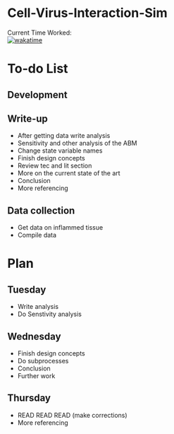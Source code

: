 # Cell-Virus-Interaction-Sim
Current Time Worked: \
[![wakatime](https://wakatime.com/badge/user/f35eb4e7-f40f-4f52-83ec-797025bb7666/project/8908e463-958e-407d-b108-a57c126a2ae9.svg)](https://wakatime.com/badge/user/f35eb4e7-f40f-4f52-83ec-797025bb7666/project/8908e463-958e-407d-b108-a57c126a2ae9)

# To-do List

## Development


## Write-up
- After getting data write analysis
- Sensitivity and other analysis of the ABM
- Change state variable names
- Finish design concepts
- Review tec and lit section
- More on the current state of the art
- Conclusion
- More referencing


## Data collection
- Get data on inflammed tissue
- Compile data

# Plan 
## Tuesday
- Write analysis
- Do Senstivity analysis

## Wednesday
- Finish design concepts
- Do subprocesses
- Conclusion
- Further work

## Thursday
- READ READ READ (make corrections)
- More referencing
